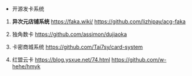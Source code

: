 - 开源发卡系统

1. **异次元店铺系统**    https://faka.wiki/    https://github.com/lizhipay/acg-faka

2. 独角数卡          https://github.com/assimon/dujiaoka

3. 卡密商城系统      https://github.com/Tai7sy/card-system

4. 红盟云卡          https://blog.ysxue.net/74.html    https://github.com/w-hehe/hmyk
